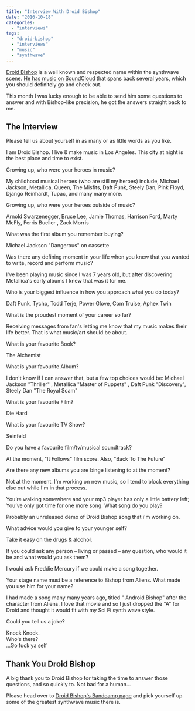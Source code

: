 ```yaml
---
title: "Interview With Droid Bishop"
date: "2016-10-18"
categories: 
  - "interviews"
tags: 
  - "droid-bishop"
  - "interviews"
  - "music"
  - "synthwave"
---
```


[Droid Bishop](https://droidbishop.bandcamp.com/) is a well known and respected name within the synthwave scene. [He has music on SoundCloud](https://soundcloud.com/droidbishop) that spans back several years, which you should definitely go and check out.

This month I was lucky enough to be able to send him some questions to answer and with Bishop-like precision, he got the answers straight back to me.

## The Interview

Please tell us about yourself in as many or as little words as you like.

I am Droid Bishop. I live & make music in Los Angeles. This city at night is the best place and time to exist.

Growing up, who were your heroes in music?

My childhood musical heroes (who are still my heroes) include, Michael Jackson, Metallica, Queen, The Misfits, Daft Punk, Steely Dan, Pink Floyd, Django Reinhardt, Tupac, and many many more.

Growing up, who were your heroes outside of music?

Arnold Swarzenegger, Bruce Lee, Jamie Thomas, Harrison Ford, Marty McFly, Ferris Bueller , Zack Morris

What was the first album you remember buying?

Michael Jackson "Dangerous" on cassette

Was there any defining moment in your life when you knew that you wanted to write, record and perform music?

I've been playing music since I was 7 years old, but after discovering Metallica's early albums I knew that was it for me.

Who is your biggest influence in how you approach what you do today?

Daft Punk, Tycho, Todd Terje, Power Glove, Com Truise, Aphex Twin

What is the proudest moment of your career so far?

Receiving messages from fan's letting me know that my music makes their life better. That is what music/art should be about.

What is your favourite Book?

The Alchemist

What is your favourite Album?

I don't know if I can answer that, but a few top choices would be: Michael Jackson "Thriller" , Metallica "Master of Puppets" , Daft Punk "Discovery", Steely Dan "The Royal Scam"

What is your favourite Film?

Die Hard

What is your favourite TV Show?

Seinfeld

Do you have a favourite film/tv/musical soundtrack?

At the moment, "It Follows" film score. Also, "Back To The Future"

Are there any new albums you are binge listening to at the moment?

Not at the moment. I'm working on new music, so I tend to block everything else out while I'm in that process.

You’re walking somewhere and your mp3 player has only a little battery left; You’ve only got time for one more song. What song do you play?

Probably an unreleased demo of Droid Bishop song that i'm working on.

What advice would you give to your younger self?

Take it easy on the drugs & alcohol.

If you could ask any person – living or passed – any question, who would it be and what would you ask them?

I would ask Freddie Mercury if we could make a song together.

Your stage name must be a reference to Bishop from Aliens. What made you use him for your name?

I had made a song many many years ago, titled " Android Bishop" after the character from Aliens. I love that movie and so I just dropped the "A" for Droid and thought it would fit with my Sci Fi synth wave style.

Could you tell us a joke?

Knock Knock.  
Who's there?  
...Go fuck ya self

## Thank You Droid Bishop

A big thank you to Droid Bishop for taking the time to answer those questions, and so quickly to. Not bad for a human...

Please head over to [Droid Bishop's Bandcamp page](https://droidbishop.bandcamp.com/) and pick yourself up some of the greatest synthwave music there is.
